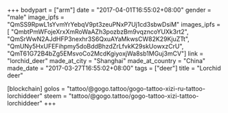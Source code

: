 +++
bodypart = ["arm"]
date = "2017-04-01T16:55:02+08:00"
gender = "male"
image_ipfs = "QmSS9RpwL1sYvmYrYebqV9pt3zeuPNxP7Uj1cd3sbwDsiM"
images_ipfs = [  "QmbtPmWFojeXrxXmRoWaAZh3pozbzBm9vqzncoYUXk3rt2",
  "QmSrWwN2AJdHFP3nexhr3S6QxuAYaMkwsCW82K29KjuZTt",
  "QmUNy5HxUFEFihpmy5doBddBhzdZrLfvkK29skUowxzCrU",
  "QmT61G72B4bZg5EMsvoCo2McdKgiyoxjWa8sb1MGuj3mCV"]
link = "lorchid_deer"
made_at_city = "Shanghai"
made_at_country = "China"
made_date = "2017-03-27T16:55:02+08:00"
tags = ["deer"]
title = "Lorchid deer"

[blockchain]
golos = "tattoo/@gogo.tattoo/gogo-tattoo-xizi-ru-tattoo-lorchiddeer"
steem = "tattoo/@gogo.tattoo/gogo-tattoo-xizi-tattoo-lorchiddeer"
+++
